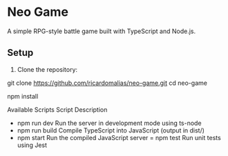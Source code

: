 # Neo Game

A simple RPG-style battle game built with TypeScript and Node.js.

## Setup

1. Clone the repository:

git clone https://github.com/ricardomalias/neo-game.git
cd neo-game

npm install

Available Scripts
Script	Description
 - npm run dev	Run the server in development mode using ts-node
 - npm run build	Compile TypeScript into JavaScript (output in dist/)
 - npm start	Run the compiled JavaScript server
 = npm test	Run unit tests using Jest
